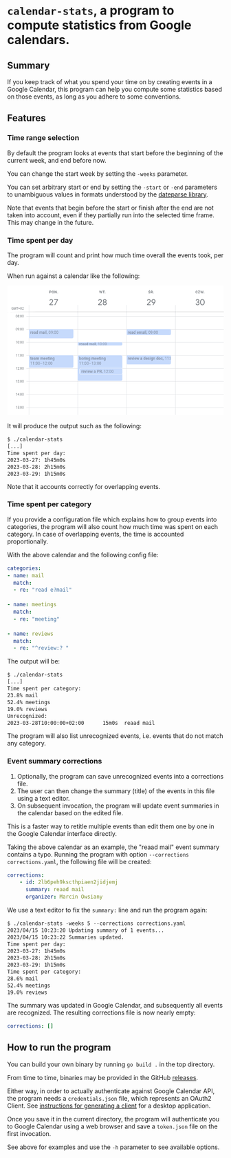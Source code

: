 # `calendar-stats`, a program to compute statistics from Google calendars.

## Summary

If you keep track of what you spend your time on by creating events in a Google
Calendar, this program can help you compute some statistics based on those
events, as long as you adhere to some conventions.

## Features

### Time range selection

By default the program looks at events that start before the beginning of the
current week, and end before now.

You can change the start week by setting the `-weeks` parameter.

You can set arbitrary start or end by setting the `-start` or `-end` parameters
to unambiguous values in formats understood by the [dateparse
library](https://github.com/araddon/dateparse).

Note that events that begin before the start or finish after the end are not
taken into account, even if they partially run into the selected time frame.
This may change in the future.

### Time spent per day

The program will count and print how much time overall the events took, per day.

When run against a calendar like the following:

![Calendar screenshot](img/calendar.png)

It will produce the output such as the following:
```
$ ./calendar-stats
[...]
Time spent per day:
2023-03-27: 1h45m0s
2023-03-28: 2h15m0s
2023-03-29: 1h15m0s
```

Note that it accounts correctly for overlapping events.

### Time spent per category

If you provide a configuration file which explains how to group events into
categories, the program will also count how much time was spent on each category.
In case of overlapping events, the time is accounted proportionally.

With the above calendar and the following config file:

```yaml
categories:
- name: mail
  match:
  - re: "read e?mail"

- name: meetings
  match:
  - re: "meeting"

- name: reviews
  match:
  - re: "^review:? "
```

The output will be:

```
$ ./calendar-stats
[...]
Time spent per category:
23.8% mail
52.4% meetings
19.0% reviews
Unrecognized:
2023-03-28T10:00:00+02:00      15m0s  reaad mail
```

The program will also list unrecognized events, i.e. events that do not match
any category.

### Event summary corrections

1. Optionally, the program can save unrecognized events into a corrections
   file.
2. The user can then change the summary (title) of the events in this file
   using a text editor.
3. On subsequent invocation, the program will update event summaries in the
   calendar based on the edited file.

This is a faster way to retitle multiple events than edit them one by one in
the Google Calendar interface directly.

Taking the above calendar as an example, the "reaad mail" event summary
contains a typo.  Running the program with option `--corrections
corrections.yaml`, the following file will be created:

```yaml
corrections:
    - id: 2lb6peh9kscthpiaen2jidjemj
      summary: reaad mail
      organizer: Marcin Owsiany
```

We use a text editor to fix the `summary:` line and run the program again:

```
$ ./calendar-stats -weeks 5 --corrections corrections.yaml 
2023/04/15 10:23:20 Updating summary of 1 events...
2023/04/15 10:23:22 Summaries updated.
Time spent per day:
2023-03-27: 1h45m0s
2023-03-28: 2h15m0s
2023-03-29: 1h15m0s
Time spent per category:
28.6% mail
52.4% meetings
19.0% reviews
```

The summary was updated in Google Calendar, and subsequently all events are recognized.
The resulting corrections file is now nearly empty:

```yaml
corrections: []
```

## How to run the program

You can build your own binary by running `go build .` in the top directory.

From time to time, binaries may be provided in the GitHub [releases](https://github.com/porridge/calendar-stats/releases).

Either way, in order to actually authenticate against Google Calendar API, the program
needs a `credentials.json` file, which represents an OAuth2 Client. See [instructions
for generating a client](https://developers.google.com/calendar/api/quickstart/go)
for a desktop application.

Once you save it in the current directory, the program will authenticate you to Google Calendar
using a web browser and save a `token.json` file on the first invocation.

See above for examples and use the `-h` parameter to see available options.
